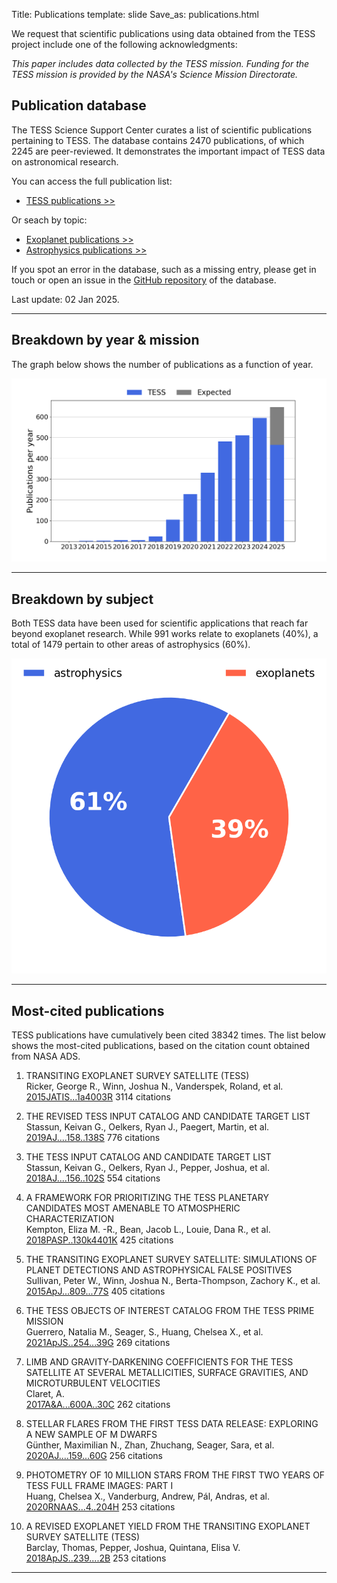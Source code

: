 Title: Publications
template: slide
Save_as: publications.html



We request that scientific publications using data obtained from the TESS project include one of the following acknowledgments:

*This paper includes data collected by the TESS mission. Funding for
the TESS mission is provided by the NASA's Science Mission Directorate.*

<h2>Publication database</h2>

The TESS Science Support Center curates a list of scientific publications
pertaining to TESS.
The database contains 2470 publications,
of which 2245 are peer-reviewed.
It demonstrates the important impact of TESS data
on astronomical research.

You can access the full publication list:

 * [TESS publications >>](tpub.html)

Or seach by topic:

 * [Exoplanet publications >>](tpub-exoplanets.html)
 * [Astrophysics publications >>](tpub-astrophysics.html)

If you spot an error in the database, such as a missing entry,
please get in touch or open an issue in the <a href="https://github.com/tessgi/tpub">GitHub repository</a> of the database.

Last update: 02 Jan 2025.

<hr/>

## Breakdown by year & mission

The graph below shows the number of publications as a function
of year.

![Publication rate by year](images/statistics/publications_barchart.png)

<hr/>

## Breakdown by subject

Both TESS data have been used for scientific applications
that reach far beyond exoplanet research.
While 991 works relate to exoplanets
(40%),
a total of 1479
pertain to other areas of astrophysics
(60%).


![Publications by subject](images/statistics/publications_piechart.png)

<hr/>

## Most-cited publications

TESS publications have cumulatively been cited
38342 times.
The list below shows the most-cited publications,
based on the citation count obtained from NASA ADS.


1. TRANSITING EXOPLANET SURVEY SATELLITE (TESS)  
Ricker, George R., Winn, Joshua N., Vanderspek, Roland, et al.    
[2015JATIS...1a4003R](http://adsabs.harvard.edu/abs/2015JATIS...1a4003R)
<span class="badge">3114 citations</span>

2. THE REVISED TESS INPUT CATALOG AND CANDIDATE TARGET LIST  
Stassun, Keivan G., Oelkers, Ryan J., Paegert, Martin, et al.    
[2019AJ....158..138S](http://adsabs.harvard.edu/abs/2019AJ....158..138S)
<span class="badge">776 citations</span>

3. THE TESS INPUT CATALOG AND CANDIDATE TARGET LIST  
Stassun, Keivan G., Oelkers, Ryan J., Pepper, Joshua, et al.    
[2018AJ....156..102S](http://adsabs.harvard.edu/abs/2018AJ....156..102S)
<span class="badge">554 citations</span>

4. A FRAMEWORK FOR PRIORITIZING THE TESS PLANETARY CANDIDATES MOST AMENABLE TO ATMOSPHERIC CHARACTERIZATION  
Kempton, Eliza M. -R., Bean, Jacob L., Louie, Dana R., et al.    
[2018PASP..130k4401K](http://adsabs.harvard.edu/abs/2018PASP..130k4401K)
<span class="badge">425 citations</span>

5. THE TRANSITING EXOPLANET SURVEY SATELLITE: SIMULATIONS OF PLANET DETECTIONS AND ASTROPHYSICAL FALSE POSITIVES  
Sullivan, Peter W., Winn, Joshua N., Berta-Thompson, Zachory K., et al.    
[2015ApJ...809...77S](http://adsabs.harvard.edu/abs/2015ApJ...809...77S)
<span class="badge">405 citations</span>

6. THE TESS OBJECTS OF INTEREST CATALOG FROM THE TESS PRIME MISSION  
Guerrero, Natalia M., Seager, S., Huang, Chelsea X., et al.    
[2021ApJS..254...39G](http://adsabs.harvard.edu/abs/2021ApJS..254...39G)
<span class="badge">269 citations</span>

7. LIMB AND GRAVITY-DARKENING COEFFICIENTS FOR THE TESS SATELLITE AT SEVERAL METALLICITIES, SURFACE GRAVITIES, AND MICROTURBULENT VELOCITIES  
Claret, A.    
[2017A&A...600A..30C](http://adsabs.harvard.edu/abs/2017A&A...600A..30C)
<span class="badge">262 citations</span>

8. STELLAR FLARES FROM THE FIRST TESS DATA RELEASE: EXPLORING A NEW SAMPLE OF M DWARFS  
Günther, Maximilian N., Zhan, Zhuchang, Seager, Sara, et al.    
[2020AJ....159...60G](http://adsabs.harvard.edu/abs/2020AJ....159...60G)
<span class="badge">256 citations</span>

9. PHOTOMETRY OF 10 MILLION STARS FROM THE FIRST TWO YEARS OF TESS FULL FRAME IMAGES: PART I  
Huang, Chelsea X., Vanderburg, Andrew, Pál, Andras, et al.    
[2020RNAAS...4..204H](http://adsabs.harvard.edu/abs/2020RNAAS...4..204H)
<span class="badge">253 citations</span>

10. A REVISED EXOPLANET YIELD FROM THE TRANSITING EXOPLANET SURVEY SATELLITE (TESS)  
Barclay, Thomas, Pepper, Joshua, Quintana, Elisa V.    
[2018ApJS..239....2B](http://adsabs.harvard.edu/abs/2018ApJS..239....2B)
<span class="badge">253 citations</span>
<hr/>

<!-- 
## Most-read publications

The read count shown below is obtained from the ADS API
and indicates the number of times the article has been downloaded
within the last 90 days.

<hr/>

-->

<!-- ## Most-active authors

The entries in the publication database have been authored and co-authored
by a total of 7915 unique author names.
Here we list the most-active authors, defined as those with six or more first-author publications in our database.


 * Southworth, J (23 publications)

 * Sun, Q (11 publications)

 * Lee, J (10 publications)

 * Howard, W (10 publications)

 * Bouma, L (10 publications)

 * Balona, L (10 publications)

 * Kunimoto, M (10 publications)

 * Kostov, V (9 publications)

 * Zasche, P (9 publications)

 * Gan, T (9 publications)

 * Maciejewski, G (9 publications)

 * Naze, Y (7 publications)

 * Cloutier, R (7 publications)

 * Gaidos, E (7 publications)

 * Poro, A (7 publications)

 * Kahraman Alicavus, F (7 publications)

 * Jayasinghe, T (7 publications)

 * Koen, C (7 publications)

 * Savanov, I (7 publications)

 * Bowman, D (7 publications)

 * Nardiello, D (7 publications)

 * Lillo-Box, J (7 publications)

 * Yildirim, M (6 publications)

 * Ramsay, G (6 publications)

 * Murphy, S (6 publications)

 * Jayaraman, R (6 publications)

 * Wong, I (6 publications)

 * Bognar, Z (6 publications)

 * Stassun, K (6 publications)

 * Uzundag, M (6 publications)

 * Feinstein, A (6 publications)

 * Doyle, L (6 publications)

 * Littlefield, C (6 publications)

 * Kanodia, S (6 publications)

 * Damasso, M (6 publications)

 * Kato, T (6 publications)

 * Shi, X (6 publications)

 * Borkovits, T (6 publications)

 * Knudstrup, E (6 publications)

 * Gill, S (6 publications)

 * Schaefer, B (6 publications)
-->
